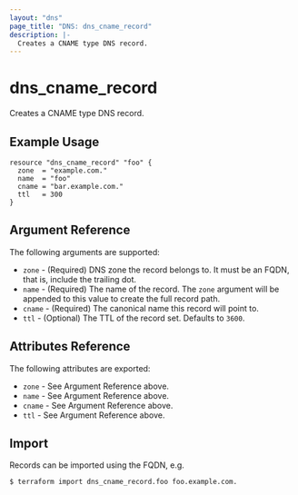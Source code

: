 ```yaml
---
layout: "dns"
page_title: "DNS: dns_cname_record"
description: |-
  Creates a CNAME type DNS record.
---
```


# dns_cname_record

Creates a CNAME type DNS record.

## Example Usage

```hcl
resource "dns_cname_record" "foo" {
  zone  = "example.com."
  name  = "foo"
  cname = "bar.example.com."
  ttl   = 300
}
```

## Argument Reference

The following arguments are supported:

* `zone` - (Required) DNS zone the record belongs to. It must be an FQDN, that is, include the trailing dot.
* `name` - (Required) The name of the record. The `zone` argument will be appended to this value to create the full record path.
* `cname` - (Required) The canonical name this record will point to.
* `ttl` - (Optional) The TTL of the record set. Defaults to `3600`.

## Attributes Reference

The following attributes are exported:

* `zone` - See Argument Reference above.
* `name` - See Argument Reference above.
* `cname` - See Argument Reference above.
* `ttl` - See Argument Reference above.

## Import

Records can be imported using the FQDN, e.g.

```
$ terraform import dns_cname_record.foo foo.example.com.
```
